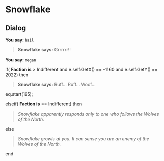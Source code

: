 # Snowflake
## Dialog

**You say:** `hail`



>**Snowflake says:** Grrrrrr!!

**You say:** `megan`



if( **Faction is** > Indifferent and e.self:GetX() == -1160 and e.self:GetY() == 2022) then



>**Snowflake says:** Ruff... Ruff... Woof...



eq.start(195);


elseif( **Faction is** == Indifferent) then



>*Snowflake apparently responds only to one who follows the Wolves of the North.*


else



>*Snowflake growls at you. It can sense you are an enemy of the Wolves of the North.*

end

